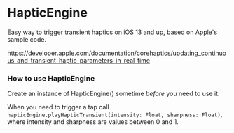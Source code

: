 # HapticEngine
Easy way to trigger transient haptics on iOS 13 and up, based on Apple's sample code.

https://developer.apple.com/documentation/corehaptics/updating_continuous_and_transient_haptic_parameters_in_real_time

### How to use HapticEngine

Create an instance of HapticEngine() sometime *before* you need to use it.

When you need to trigger a tap call ```hapticEngine.playHapticTransient(intensity: Float, sharpness: Float)```, where intensity and sharpness are values between 0 and 1.
